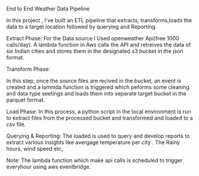 End to End Weather Data Pipeline  

In this project , I've built an ETL pipeline that extracts, transforms,loads the data to a target location followed by querying and Reporting.

Extract Phase:
For the Data source I Used openweather Api(free 1000 calls/day). A lambda function in Aws calls the API and retreives the data of six Indian cities and stores them in the designated s3 bucket in the json format. 

Transform Phase:

In this step, once the source files are recived in the  bucket, an event is created and a lammda function is triggered which peforms some cleaning and data type seetings and loads them into separate target bucket in the parquet format. 

Load Phase:
In this process, a python script in the local environment is run to extract files from the processed bucket and transformed and loaded to a csv file.

Querying & Reporting:
The loaded is used to query and develop reports to extract various insights like avergage temperature per city . The Rainy hours, wind speed etc,

Note:
The lambda function which make api calls is scheduled to trigger everyhour using aws eventbridge.


